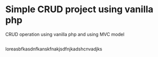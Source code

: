 # Simple CRUD project using vanilla php

CRUD operation using vanilla php and using MVC model

##

loreasbfkasdnfkanskfnakjsdfnjkadshcnvadjks